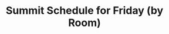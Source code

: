 ---
layout       : blocks/page-component
component    : schedule/summit-day-by-room.html
day          : Fri
title        : Summit Schedule for Friday (by Room)
type         : schedule
---